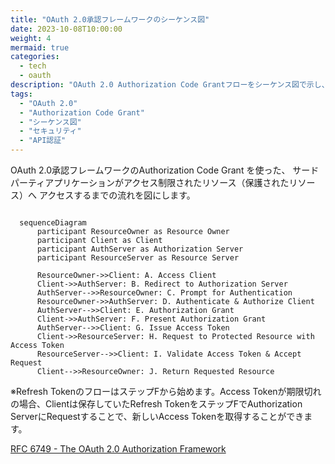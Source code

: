 ```yaml
---
title: "OAuth 2.0承認フレームワークのシーケンス図"
date: 2023-10-08T10:00:00
weight: 4
mermaid: true
categories:
  - tech
  - oauth
description: "OAuth 2.0 Authorization Code Grantフローをシーケンス図で示し、サードパーティアプリケーションが保護されたリソースにアクセスする流れを解説。"
tags:
  - "OAuth 2.0"
  - "Authorization Code Grant"
  - "シーケンス図"
  - "セキュリティ"
  - "API認証"
---
```


OAuth 2.0承認フレームワークのAuthorization Code Grant を使った、
サードパーティアプリケーションがアクセス制限されたリソース（保護されたリソース）へ
アクセスするまでの流れを図にします。

```mermaid

  sequenceDiagram
      participant ResourceOwner as Resource Owner
      participant Client as Client
      participant AuthServer as Authorization Server
      participant ResourceServer as Resource Server
      
      ResourceOwner->>Client: A. Access Client
      Client->>AuthServer: B. Redirect to Authorization Server
      AuthServer-->>ResourceOwner: C. Prompt for Authentication
      ResourceOwner->>AuthServer: D. Authenticate & Authorize Client
      AuthServer-->>Client: E. Authorization Grant
      Client->>AuthServer: F. Present Authorization Grant
      AuthServer-->>Client: G. Issue Access Token
      Client->>ResourceServer: H. Request to Protected Resource with Access Token
      ResourceServer-->>Client: I. Validate Access Token & Accept Request
      Client-->>ResourceOwner: J. Return Requested Resource

```

※Refresh TokenのフローはステップFから始めます。Access Tokenが期限切れの場合、Clientは保存していたRefresh TokenをステップFでAuthorization ServerにRequestすることで、新しいAccess Tokenを取得することができます。

[RFC 6749 - The OAuth 2.0 Authorization Framework](https://tex2e.github.io/rfc-translater/html/rfc6749.html)
